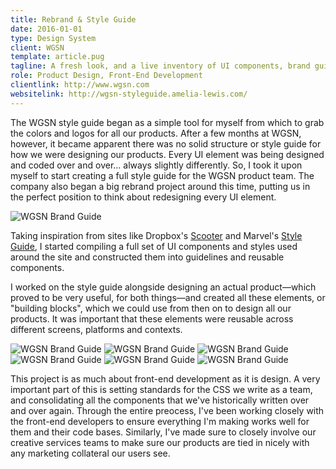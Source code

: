 ```yaml
---
title: Rebrand & Style Guide
date: 2016-01-01
type: Design System
client: WGSN
template: article.pug
tagline: A fresh look, and a live inventory of UI components, brand guidelines, brand assets, code snippets and developer guidelines for WGSN products.
role: Product Design, Front-End Development
clientlink: http://www.wgsn.com
websitelink: http://wgsn-styleguide.amelia-lewis.com/
---
```


The WGSN style guide began as a simple tool for myself from which to grab the colors and logos for all our products. After a few months at WGSN, however, it became apparent there was no solid structure or style guide for how we were designing our products. Every UI element was being designed and coded over and over... always slightly differently. So, I took it upon myself to start creating a full style guide for the WGSN product team. The company also began a big rebrand project around this time, putting us in the perfect position to think about redesigning every UI element.

![WGSN Brand Guide](wgsn-brand-guide-9.jpg "WGSN Brand Guide")

Taking inspiration from sites like Dropbox's <a href="http://dropbox.github.io/scooter/index.html" target="_blank" class="link-highlight">Scooter</a> and Marvel's <a href="https://marvelapp.com/styleguide/overview/introduction" target="_blank" class="link-highlight">Style Guide</a>, I started compiling a full set of UI components and styles used around the site and constructed them into guidelines and reusable components.

I worked on the style guide alongside designing an actual product&mdash;which proved to be very useful, for both things&mdash;and created all these elements, or "building blocks", which we could use from then on to design all our products. It was important that these elements were reusable across different screens, platforms and contexts.

![WGSN Brand Guide](wgsn-brand-guide-11.jpg "WGSN Brand Guide")
![WGSN Brand Guide](wgsn-brand-guide-12.jpg "WGSN Brand Guide")
![WGSN Brand Guide](wgsn-brand-guide-13.jpg "WGSN Brand Guide")
![WGSN Brand Guide](wgsn-brand-guide-14.jpg "WGSN Brand Guide")
![WGSN Brand Guide](wgsn-brand-guide-15.jpg "WGSN Brand Guide")
![WGSN Brand Guide](wgsn-brand-guide-16.jpg "WGSN Brand Guide")

This project is as much about front-end development as it is design. A very important part of this is setting standards for the CSS we write as a team, and consolidating all the components that we've historically written over and over again. Through the entire preocess, I've been working closely with the front-end developers to ensure everything I'm making works well for them and their code bases. Similarly, I've made sure to closely involve our creative services teams to make sure our products are tied in nicely with any marketing collateral our users see.
